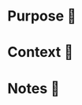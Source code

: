 # Purpose :dart:

<!--

* Emphasize the WHY over the WHAT
* Remember your reviewer doesn't have your context

-->

# Context :brain:

<!--

For example: "Part of commissioning service x (reference a link to a work item)"

** Be liberal with links. **

-->

# Notes :notebook: <!-- Optional --->

<!---

Other notes go here

-->
